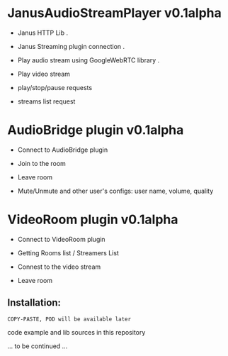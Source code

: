# JanusAudioStreamPlayer v0.1alpha

- Janus HTTP Lib . 

- Janus Streaming plugin connection . 

- Play audio stream using GoogleWebRTC library . 

- Play video stream

- play/stop/pause requests

- streams list request
    
# AudioBridge plugin v0.1alpha

- Connect to AudioBridge plugin

- Join to the room

- Leave room

- Mute/Unmute and other user's configs: user name, volume, quality

# VideoRoom plugin v0.1alpha

- Connect to VideoRoom plugin

- Getting Rooms list / Streamers List

- Connest to the video stream

- Leave room


## Installation:

    COPY-PASTE, POD will be available later


code example and lib sources in this repository

    
... to be continued ...
